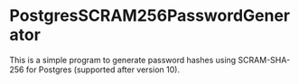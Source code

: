 # PostgresSCRAM256PasswordGenerator

This is a simple program to generate password hashes using SCRAM-SHA-256 for Postgres (supported after version 10).
